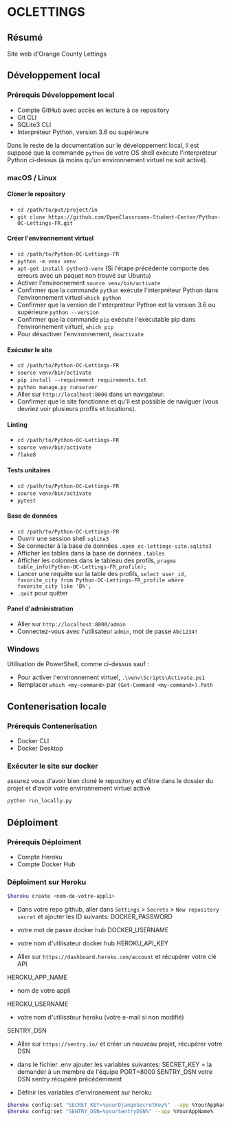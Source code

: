# OCLETTINGS

## Résumé

Site web d'Orange County Lettings

## Développement local

### Prérequis Développement local

- Compte GitHub avec accès en lecture à ce repository
- Git CLI
- SQLite3 CLI
- Interpréteur Python, version 3.6 ou supérieure

Dans le reste de la documentation sur le développement local, il est supposé que la commande `python` de votre OS shell exécute l'interpréteur Python ci-dessus (à moins qu'un environnement virtuel ne soit activé).

### macOS / Linux

#### Cloner le repository

- `cd /path/to/put/project/in`
- `git clone https://github.com/OpenClassrooms-Student-Center/Python-OC-Lettings-FR.git`

#### Créer l'environnement virtuel

- `cd /path/to/Python-OC-Lettings-FR`
- `python -m venv venv`
- `apt-get install python3-venv` (Si l'étape précédente comporte des erreurs avec un paquet non trouvé sur Ubuntu)
- Activer l'environnement `source venv/bin/activate`
- Confirmer que la commande `python` exécute l'interpréteur Python dans l'environnement virtuel
  `which python`
- Confirmer que la version de l'interpréteur Python est la version 3.6 ou supérieure `python --version`
- Confirmer que la commande `pip` exécute l'exécutable pip dans l'environnement virtuel, `which pip`
- Pour désactiver l'environnement, `deactivate`

#### Exécuter le site

- `cd /path/to/Python-OC-Lettings-FR`
- `source venv/bin/activate`
- `pip install --requirement requirements.txt`
- `python manage.py runserver`
- Aller sur `http://localhost:8000` dans un navigateur.
- Confirmer que le site fonctionne et qu'il est possible de naviguer (vous devriez voir plusieurs profils et locations).

#### Linting

- `cd /path/to/Python-OC-Lettings-FR`
- `source venv/bin/activate`
- `flake8`

#### Tests unitaires

- `cd /path/to/Python-OC-Lettings-FR`
- `source venv/bin/activate`
- `pytest`

#### Base de données

- `cd /path/to/Python-OC-Lettings-FR`
- Ouvrir une session shell `sqlite3`
- Se connecter à la base de données `.open oc-lettings-site.sqlite3`
- Afficher les tables dans la base de données `.tables`
- Afficher les colonnes dans le tableau des profils, `pragma table_info(Python-OC-Lettings-FR_profile);`
- Lancer une requête sur la table des profils, `select user_id, favorite_city from
Python-OC-Lettings-FR_profile where favorite_city like 'B%';`
- `.quit` pour quitter

#### Panel d'administration

- Aller sur `http://localhost:8000/admin`
- Connectez-vous avec l'utilisateur `admin`, mot de passe `Abc1234!`

### Windows

Utilisation de PowerShell, comme ci-dessus sauf :

- Pour activer l'environnement virtuel, `.\venv\Scripts\Activate.ps1`
- Remplacer `which <my-command>` par `(Get-Command <my-command>).Path`

## Contenerisation locale

### Prérequis Contenerisation

- Docker CLI
- Docker Desktop

### Exécuter le site sur docker

assurez vous d'avoir bien cloné le repository et d'être dans le dossier du projet et d'avoir votre environnement virtuel activé

```bash
python run_locally.py
```

## Déploiment

### Prérequis Déploiment

- Compte Heroku
- Compte Docker Hub

### Déploiment sur Heroku

```bash
$heroku create <nom-de-votre-appli>
```

- Dans votre repo github, aller dans `Settings` > `Secrets` > `New repository secret` et ajouter les ID suivants:
  DOCKER_PASSWORD

- votre mot de passe docker hub
  DOCKER_USERNAME

- votre nom d'utilisateur docker hub
  HEROKU_API_KEY

- Aller sur `https://dashboard.heroku.com/account` et récupérer votre clé API

HEROKU_APP_NAME

- nom de votre appli

HEROKU_USERNAME

- votre nom d'utilisateur heroku (votre e-mail si non modifié)

SENTRY_DSN

- Aller sur `https://sentry.io/` et créer un nouveau projet, récupérer votre DSN

- dans le fichier .env ajouter les variables suivantes:
  SECRET_KEY = la demander à un membre de l'équipe
  PORT=8000
  SENTRY_DSN votre DSN sentry récupéré précédemment

- Définir les variables d'environement sur heroku

```bash
$heroku config:set "SECRET_KEY=%yourDjangoSecretKey%" --app %YourAppName%
$heroku config:set "SENTRY_DSN=%yourSentryDSN%" --app %YourAppName%
```
